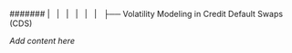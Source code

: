 ####### |   |   |   |   |   |   ├── Volatility Modeling in Credit Default Swaps (CDS)

*Add content here*